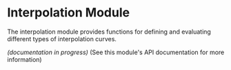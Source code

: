 # Interpolation Module

The interpolation module provides functions for defining and evaluating different types of interpolation curves.

_(documentation in progress)_
(See this module's API documentation for more information)
<!-- TO DO -->